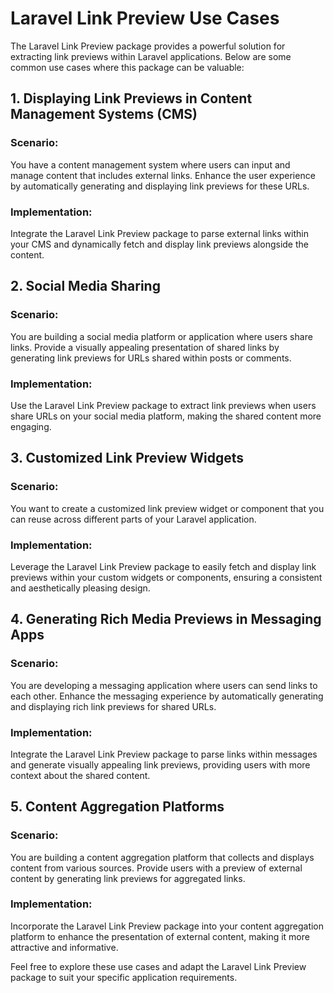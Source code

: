 # Laravel Link Preview Use Cases

The Laravel Link Preview package provides a powerful solution for extracting link previews within Laravel applications. Below are some common use cases where this package can be valuable:

## 1. Displaying Link Previews in Content Management Systems (CMS)

### Scenario:
You have a content management system where users can input and manage content that includes external links. Enhance the user experience by automatically generating and displaying link previews for these URLs.

### Implementation:
Integrate the Laravel Link Preview package to parse external links within your CMS and dynamically fetch and display link previews alongside the content.

## 2. Social Media Sharing

### Scenario:
You are building a social media platform or application where users share links. Provide a visually appealing presentation of shared links by generating link previews for URLs shared within posts or comments.

### Implementation:
Use the Laravel Link Preview package to extract link previews when users share URLs on your social media platform, making the shared content more engaging.

## 3. Customized Link Preview Widgets

### Scenario:
You want to create a customized link preview widget or component that you can reuse across different parts of your Laravel application.

### Implementation:
Leverage the Laravel Link Preview package to easily fetch and display link previews within your custom widgets or components, ensuring a consistent and aesthetically pleasing design.

## 4. Generating Rich Media Previews in Messaging Apps

### Scenario:
You are developing a messaging application where users can send links to each other. Enhance the messaging experience by automatically generating and displaying rich link previews for shared URLs.

### Implementation:
Integrate the Laravel Link Preview package to parse links within messages and generate visually appealing link previews, providing users with more context about the shared content.

## 5. Content Aggregation Platforms

### Scenario:
You are building a content aggregation platform that collects and displays content from various sources. Provide users with a preview of external content by generating link previews for aggregated links.

### Implementation:
Incorporate the Laravel Link Preview package into your content aggregation platform to enhance the presentation of external content, making it more attractive and informative.

Feel free to explore these use cases and adapt the Laravel Link Preview package to suit your specific application requirements.
